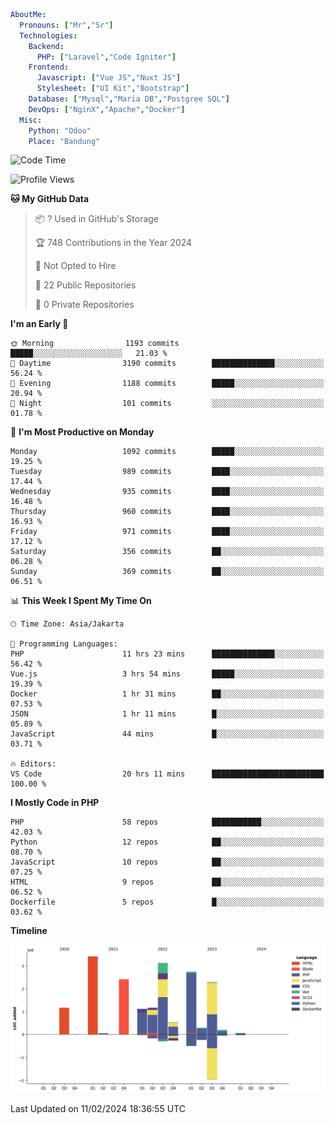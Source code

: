 ```yaml
AboutMe:
  Pronouns: ["Mr","Sr"]
  Technologies:
    Backend:
      PHP: ["Laravel","Code Igniter"]
    Frontend:
      Javascript: ["Vue JS","Nuxt JS"]
      Stylesheet: ["UI Kit","Bootstrap"]
    Database: ["Mysql","Maria DB","Postgree SQL"]
    DevOps: ["NginX","Apache","Docker"]
  Misc:
    Python: "Odoo"
    Place: "Bandung"
```

<!--START_SECTION:waka-->
![Code Time](http://img.shields.io/badge/Code%20Time-1%2C206%20hrs%2021%20mins-blue)

![Profile Views](http://img.shields.io/badge/Profile%20Views-0-blue)

**🐱 My GitHub Data** 

> 📦 ? Used in GitHub's Storage 
 > 
> 🏆 748 Contributions in the Year 2024
 > 
> 🚫 Not Opted to Hire
 > 
> 📜 22 Public Repositories 
 > 
> 🔑 0 Private Repositories 
 > 
**I'm an Early 🐤** 

```text
🌞 Morning                1193 commits        █████░░░░░░░░░░░░░░░░░░░░   21.03 % 
🌆 Daytime                3190 commits        ██████████████░░░░░░░░░░░   56.24 % 
🌃 Evening                1188 commits        █████░░░░░░░░░░░░░░░░░░░░   20.94 % 
🌙 Night                  101 commits         ░░░░░░░░░░░░░░░░░░░░░░░░░   01.78 % 
```
📅 **I'm Most Productive on Monday** 

```text
Monday                   1092 commits        █████░░░░░░░░░░░░░░░░░░░░   19.25 % 
Tuesday                  989 commits         ████░░░░░░░░░░░░░░░░░░░░░   17.44 % 
Wednesday                935 commits         ████░░░░░░░░░░░░░░░░░░░░░   16.48 % 
Thursday                 960 commits         ████░░░░░░░░░░░░░░░░░░░░░   16.93 % 
Friday                   971 commits         ████░░░░░░░░░░░░░░░░░░░░░   17.12 % 
Saturday                 356 commits         ██░░░░░░░░░░░░░░░░░░░░░░░   06.28 % 
Sunday                   369 commits         ██░░░░░░░░░░░░░░░░░░░░░░░   06.51 % 
```


📊 **This Week I Spent My Time On** 

```text
🕑︎ Time Zone: Asia/Jakarta

💬 Programming Languages: 
PHP                      11 hrs 23 mins      ██████████████░░░░░░░░░░░   56.42 % 
Vue.js                   3 hrs 54 mins       █████░░░░░░░░░░░░░░░░░░░░   19.39 % 
Docker                   1 hr 31 mins        ██░░░░░░░░░░░░░░░░░░░░░░░   07.53 % 
JSON                     1 hr 11 mins        █░░░░░░░░░░░░░░░░░░░░░░░░   05.89 % 
JavaScript               44 mins             █░░░░░░░░░░░░░░░░░░░░░░░░   03.71 % 

🔥 Editors: 
VS Code                  20 hrs 11 mins      █████████████████████████   100.00 % 
```

**I Mostly Code in PHP** 

```text
PHP                      58 repos            ███████████░░░░░░░░░░░░░░   42.03 % 
Python                   12 repos            ██░░░░░░░░░░░░░░░░░░░░░░░   08.70 % 
JavaScript               10 repos            ██░░░░░░░░░░░░░░░░░░░░░░░   07.25 % 
HTML                     9 repos             ██░░░░░░░░░░░░░░░░░░░░░░░   06.52 % 
Dockerfile               5 repos             █░░░░░░░░░░░░░░░░░░░░░░░░   03.62 % 
```



**Timeline**

![Lines of Code chart](https://raw.githubusercontent.com/vheins/vheins/main/assets/bar_graph.png)


 Last Updated on 11/02/2024 18:36:55 UTC
<!--END_SECTION:waka-->

